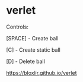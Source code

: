 # verlet

Controls:

[SPACE] - Create ball

[C]     - Create static ball

[D]     - Delete ball

https://bloxlir.github.io/verlet
